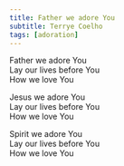 ```yaml
---
title: Father we adore You
subtitle: Terrye Coelho
tags: [adoration]
---
```


Father we adore You   
Lay our lives before You   
How we love You

Jesus we adore You   
Lay our lives before You   
How we love You

Spirit we adore You   
Lay our lives before You   
How we love You
